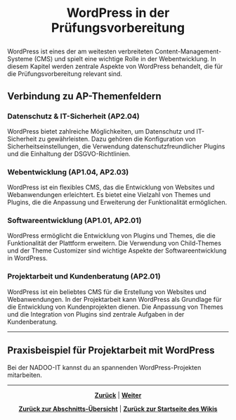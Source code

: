 # <p align="center">WordPress in der Prüfungsvorbereitung</p>

WordPress ist eines der am weitesten verbreiteten Content-Management-Systeme (CMS) und spielt eine wichtige Rolle in der Webentwicklung. In diesem Kapitel werden zentrale Aspekte von WordPress behandelt, die für die Prüfungsvorbereitung relevant sind.

## Verbindung zu AP-Themenfeldern

### Datenschutz & IT-Sicherheit (AP2.04)

WordPress bietet zahlreiche Möglichkeiten, um Datenschutz und IT-Sicherheit zu gewährleisten. Dazu gehören die Konfiguration von Sicherheitseinstellungen, die Verwendung datenschutzfreundlicher Plugins und die Einhaltung der DSGVO-Richtlinien.

### Webentwicklung (AP1.04, AP2.03)

WordPress ist ein flexibles CMS, das die Entwicklung von Websites und Webanwendungen erleichtert. Es bietet eine Vielzahl von Themes und Plugins, die die Anpassung und Erweiterung der Funktionalität ermöglichen.

### Softwareentwicklung (AP1.01, AP2.01)

WordPress ermöglicht die Entwicklung von Plugins und Themes, die die Funktionalität der Plattform erweitern. Die Verwendung von Child-Themes und der Theme Customizer sind wichtige Aspekte der Softwareentwicklung in WordPress.

### Projektarbeit und Kundenberatung (AP2.01)

WordPress ist ein beliebtes CMS für die Erstellung von Websites und Webanwendungen. In der Projektarbeit kann WordPress als Grundlage für die Entwicklung von Kundenprojekten dienen. Die Anpassung von Themes und die Integration von Plugins sind zentrale Aufgaben in der Kundenberatung.

---

## Praxisbeispiel für Projektarbeit mit WordPress

Bei der NADOO-IT kannst du an spannenden WordPress-Projekten mitarbeiten.

---

<p align="center">
<a href="/docs/06-entwicklung/08-cms/02-wordpress/05-design_themes/README.md"><strong>Zurück</strong></a> | 
<a href="/docs/06-entwicklung/08-cms/02-wordpress/07-tools_ressourcen/README.md"><strong>Weiter</strong></a>
</p>

<p align="center">
<a href="/docs/06-entwicklung/08-cms/02-wordpress/README.md/#dieses-kapitel-beinhaltet-folgende-abschnitte"><strong>Zurück zur Abschnitts-Übersicht</strong></a> | <a href="/docs/00-willkommen/README.md"><strong>Zurück zur Startseite des Wikis</strong></a>
</p>
